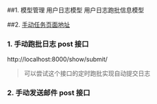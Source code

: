 ##1. 模型管理
用户日志模型
用户日志跑批信息模型


##2. [手动任务页面地址](http://localhost:8000/show/)

### 1. 手动跑批日志 post 接口
http://localhost:8000/show/submit/
>可以尝试这个接口的定时跑批实现自动提交日志

### 2. 手动发送邮件 post 接口

